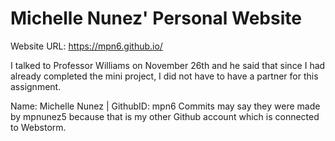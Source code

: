 # Michelle Nunez' Personal Website

Website URL: https://mpn6.github.io/

I talked to Professor Williams on November 26th and he said that since I had already completed the mini project, I did not have to have a partner for this assignment.

Name: Michelle Nunez | GithubID: mpn6
Commits may say they were made by mpnunez5 because that is my other Github account which is connected to Webstorm.
